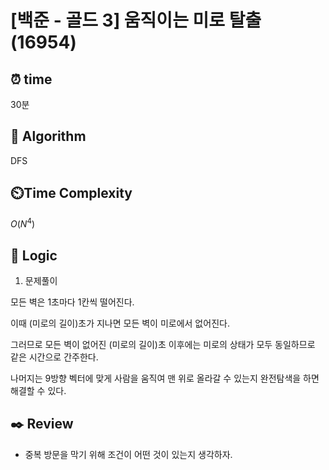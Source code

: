 # [백준 - 골드 3] 움직이는 미로 탈출 (16954)
 
## ⏰  **time**

30분

## :pushpin: **Algorithm**

DFS

## ⏲️**Time Complexity**

$O(N^4)$

## :round_pushpin: **Logic**

1. 문제풀이

모든 벽은 1초마다 1칸씩 떨어진다.

이때 (미로의 길이)초가 지나면 모든 벽이 미로에서 없어진다.

그러므로 모든 벽이 없어진 (미로의 길이)초 이후에는 미로의 상태가 모두 동일하므로 같은 시간으로 간주한다.

나머지는 9방향 벡터에 맞게 사람을 움직여 맨 위로 올라갈 수 있는지 완전탐색을 하면 해결할 수 있다.

## :black_nib: **Review**
- 중복 방문을 막기 위해 조건이 어떤 것이 있는지 생각하자. 